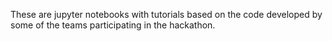 These are jupyter notebooks with tutorials based on the code developed by some of the teams participating in the hackathon.